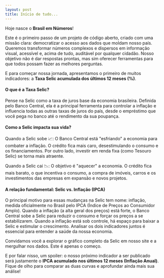 ```yaml
---
layout: post
title: Início de tudo...
---
```


Hoje nasce o **Brasil em Números**!

Este é o primeiro passo de um projeto de código aberto, criado com uma missão clara: democratizar o acesso aos dados que moldam nosso país. Queremos transformar números complexos e dispersos em informação visual, acessível e, acima de tudo, auditável por qualquer cidadão. Nosso objetivo não é dar respostas prontas, mas sim oferecer ferramentas para que todos possam fazer as melhores perguntas.

E para começar nossa jornada, apresentamos o primeiro de muitos indicadores: a **Taxa Selic acumulada dos últimos 12 meses (%)**.

#### O que é a Taxa Selic?

Pense na Selic como a taxa de juros base da economia brasileira. Definida pelo Banco Central, ela é a principal ferramenta para controlar a inflação e influencia todas as outras taxas de juros do país, desde o empréstimo que você pega no banco até o rendimento da sua poupança.

#### Como a Selic impacta sua vida?

Quando a Selic sobe 📈: O Banco Central está "esfriando" a economia para combater a inflação. O crédito fica mais caro, desestimulando o consumo e os financiamentos. Por outro lado, investir em renda fixa (como Tesouro Selic) se torna mais atraente.

Quando a Selic cai 📉: O objetivo é "aquecer" a economia. O crédito fica mais barato, o que incentiva o consumo, a compra de imóveis, carros e os investimentos das empresas em expansão e novos projetos.

#### A relação fundamental: Selic vs. Inflação (IPCA)

O principal motivo para essas mudanças na Selic tem nome: inflação, medida oficialmente no Brasil pelo IPCA (Índice de Preços ao Consumidor Amplo). Quando a inflação (a alta geral dos preços) está forte, o Banco Central sobe a Selic para reduzir o consumo e forçar os preços a se estabilizarem. Quando a inflação está sob controle, há espaço para baixar a Selic e estimular o crescimento. Analisar os dois indicadores juntos é essencial para entender a saúde da nossa economia.

Convidamos você a explorar o gráfico completo da Selic em nosso site e a mergulhar nos dados. Este é apenas o começo.

E por falar nisso, um spoiler: o nosso próximo indicador a ser publicado será justamente o **IPCA acumulado nos últimos 12 meses (Inflação Anual)**. Fique de olho para comparar as duas curvas e aprofundar ainda mais sua análise!